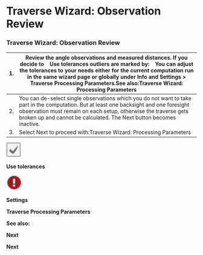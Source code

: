 # Traverse Wizard: Observation Review

### Traverse Wizard: Observation Review

| 1. | Review the angle observations and measured distances. If you decide to    Use tolerances outliers are marked by:    You can adjust the tolerances to your needs either for the current computation run in the same wizard page or globally under Info and Settings > Traverse Processing Parameters.See also:Traverse Wizard: Processing Parameters |
| --- | --- |
| 2. | You can de-select single observations which you do not want to take part in the computation. But at least one backsight and one foresight observation must remain on each setup, otherwise the traverse gets broken up and cannot be calculated. The Next button becomes inactive. |
| 3. | Select Next to proceed with:Traverse Wizard: Processing Parameters |

![Image](graphics/00468738.jpg)

**Use tolerances**

![Image](graphics/00468303.jpg)

**Settings**

**Traverse Processing Parameters**

**See also:**

**Next**

**Next**

